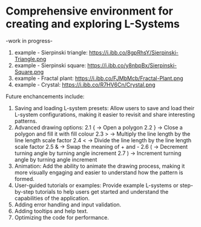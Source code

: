 # Comprehensive environment for creating and exploring L-Systems

-work in progress-

1. example - Sierpinski triangle: https://i.ibb.co/8gpRhsY/Sierpinski-Triangle.png
2. example - Sierpinski square: https://i.ibb.co/y8nbpBx/Sierpinski-Square.png
3. example - Fractal plant: https://i.ibb.co/FJMbMcb/Fractal-Plant.png
4. example - Crystal: https://i.ibb.co/R7HV6Cn/Crystal.png


Future enchancements include: 

1. Saving and loading L-system presets: Allow users to save and load their L-system configurations, making it easier to revisit and share interesting patterns.
2. Advanced drawing options: 
  2.1 {	   ->      Open a polygon
  2.2 }	   ->      Close a polygon and fill it with fill colour
  2.3 >	   ->      Multiply the line length by the line length scale factor
  2.4 <	   ->      Divide the line length by the line length scale factor
  2.5 &	   ->      Swap the meaning of + and -
  2.6 (	   ->      Decrement turning angle by turning angle increment
  2.7 )	   ->      Increment turning angle by turning angle increment
3. Animation: Add the ability to animate the drawing process, making it more visually engaging and easier to understand how the pattern is formed.
4. User-guided tutorials or examples: Provide example L-systems or step-by-step tutorials to help users get started and understand the capabilities of the application.
5. Adding error handling and input validation.
6. Adding tooltips and help text.
7. Optimizing the code for performance.

